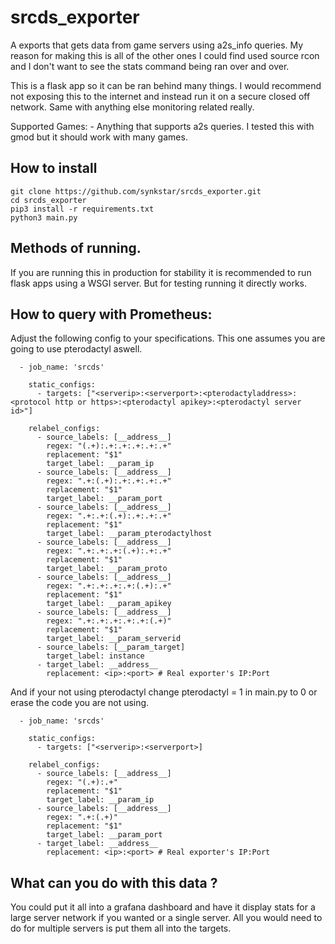 # srcds_exporter
A exports that gets data from game servers using a2s_info queries.
My reason for making this is all of the other ones I could find used source rcon and I don't want to see the stats command being ran over and over.

This is a flask app so it can be ran behind many things. I would recommend not exposing this to the internet and instead run it on a secure closed off network. Same with anything else monitoring related really.

Supported Games:
    - Anything that supports a2s queries. I tested this with gmod but it should work with many games.

## How to install
```
git clone https://github.com/synkstar/srcds_exporter.git
cd srcds_exporter
pip3 install -r requirements.txt
python3 main.py
```

## Methods of running.

If you are running this in production for stability it is recommended to run flask apps using a WSGI server. But for testing running it directly works.

## How to query with Prometheus:
Adjust the following config to your specifications. This one assumes you are going to use pterodactyl aswell. 
```
  - job_name: 'srcds'

    static_configs:
      - targets: ["<serverip>:<serverport>:<pterodactyladdress>:<protocol http or https>:<pterodactyl apikey>:<pterodactyl server id>"]

    relabel_configs:
      - source_labels: [__address__]
        regex: "(.+):.+:.+:.+:.+:.+"
        replacement: "$1"
        target_label: __param_ip
      - source_labels: [__address__]
        regex: ".+:(.+):.+:.+:.+:.+"
        replacement: "$1"
        target_label: __param_port
      - source_labels: [__address__]
        regex: ".+:.+:(.+):.+:.+:.+"
        replacement: "$1"
        target_label: __param_pterodactylhost
      - source_labels: [__address__]
        regex: ".+:.+:.+:(.+):.+:.+"
        replacement: "$1"
        target_label: __param_proto
      - source_labels: [__address__]
        regex: ".+:.+:.+:.+:(.+):.+"
        replacement: "$1"
        target_label: __param_apikey
      - source_labels: [__address__]
        regex: ".+:.+:.+:.+:.+:(.+)"
        replacement: "$1"
        target_label: __param_serverid
      - source_labels: [__param_target]
        target_label: instance
      - target_label: __address__
        replacement: <ip>:<port> # Real exporter's IP:Port

```
And if your not using pterodactyl change pterodactyl = 1 in main.py to 0 or erase the code you are not using.
```
  - job_name: 'srcds'

    static_configs:
      - targets: ["<serverip>:<serverport>]

    relabel_configs:
      - source_labels: [__address__]
        regex: "(.+):.+"
        replacement: "$1"
        target_label: __param_ip
      - source_labels: [__address__]
        regex: ".+:(.+)"
        replacement: "$1"
        target_label: __param_port
      - target_label: __address__
        replacement: <ip>:<port> # Real exporter's IP:Port

```

## What can you do with this data ?
You could put it all into a grafana dashboard and have it display stats for a large server network if you wanted or a single server. All you would need to do for multiple servers is put them all into the targets.